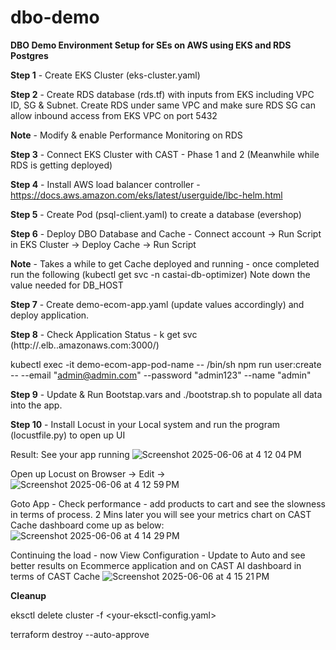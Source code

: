 # dbo-demo
**DBO Demo Environment Setup for SEs on AWS using EKS and RDS Postgres**

**Step 1** - Create EKS Cluster (eks-cluster.yaml)

**Step 2** - Create RDS database (rds.tf) with inputs from EKS including VPC ID, SG & Subnet. Create RDS under same VPC and make sure RDS SG can allow inbound access from EKS VPC on port 5432

**Note** - Modify & enable Performance Monitoring on RDS

**Step 3** - Connect EKS Cluster with CAST - Phase 1 and 2 (Meanwhile while RDS is getting deployed)

**Step 4** - Install AWS load balancer controller - https://docs.aws.amazon.com/eks/latest/userguide/lbc-helm.html

**Step 5** - Create Pod (psql-client.yaml) to create a database (evershop)

**Step 6** - Deploy DBO Database and Cache - Connect account -> Run Script in EKS Cluster -> Deploy Cache -> Run Script

**Note** - Takes a while to get Cache deployed and running - once completed run the following (kubectl get svc -n castai-db-optimizer) Note down the value needed for DB_HOST

**Step 7** - Create demo-ecom-app.yaml (update values accordingly) and deploy application.

**Step 8** - Check Application Status - k get svc (http://<your-lb-hostname>.elb.<region>.amazonaws.com:3000/)

kubectl exec -it demo-ecom-app-pod-name -- /bin/sh
npm run user:create -- --email "admin@admin.com" --password "admin123" --name "admin" 

**Step 9** - Update & Run Bootstap.vars and ./bootstrap.sh to populate all data into the app.

**Step 10** - Install Locust in your Local system and run the program (locustfile.py) to open up UI


Result:
See your app running
![Screenshot 2025-06-06 at 4 12 04 PM](https://github.com/user-attachments/assets/48b119a4-febf-4317-aecb-d2b8cd83ecdd)

Open up Locust on Browser -> Edit ->
![Screenshot 2025-06-06 at 4 12 59 PM](https://github.com/user-attachments/assets/a76b68c6-ffda-4889-9f56-0a21b0f44073)

Goto App - Check performance - add products to cart and see the slowness in terms of process.
2 Mins later you will see your metrics chart on CAST Cache dashboard come up as below:
![Screenshot 2025-06-06 at 4 14 29 PM](https://github.com/user-attachments/assets/a2898939-b5e9-4623-92c4-061d24e76312)

Continuing the load - now View Configuration - Update to Auto and see better results on Ecommerce application and on CAST AI dashboard in terms of CAST Cache
![Screenshot 2025-06-06 at 4 15 21 PM](https://github.com/user-attachments/assets/84e3d823-1de9-4b8c-9d46-9e339bdf89d5)



**Cleanup**

eksctl delete cluster -f <your-eksctl-config.yaml>

terraform destroy --auto-approve

